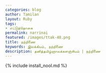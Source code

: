 ```yaml
---    
categories: blog    
author: Tamilan  
layout: Ruby  
tags:  
- எட்டுத்தொகை 
permalink: narrinai
featured: /images/ttak-48.png  
title: நற்றிணை
keywords: இலக்கியம், நற்றிணை
description: தனித்தமிழ்ஞாலக்களஞ்சியம் | நற்றிணை
--- 
```


{% include install_nool.md %}
